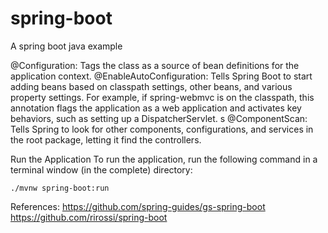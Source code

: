 # spring-boot
A spring boot java example

@Configuration: Tags the class as a source of bean definitions for the application context.
@EnableAutoConfiguration: Tells Spring Boot to start adding beans based on classpath settings, other beans, and various property settings. For example, if spring-webmvc is on the classpath, this annotation flags the application as a web application and activates key behaviors, such as setting up a DispatcherServlet. s
@ComponentScan: Tells Spring to look for other components, configurations, and services in the root package, letting it find the controllers.

Run the Application
To run the application, run the following command in a terminal window (in the complete) directory:

```
./mvnw spring-boot:run
```


References:
https://github.com/spring-guides/gs-spring-boot
https://github.com/rirossi/spring-boot
